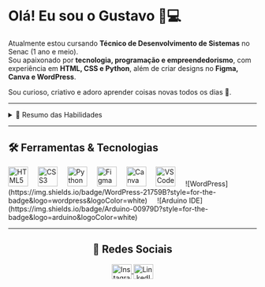 <h1 align="left">Olá! Eu sou o Gustavo 👋💻</h1>

Atualmente estou cursando **Técnico de Desenvolvimento de Sistemas** no Senac (1 ano e meio).  
Sou apaixonado por **tecnologia, programação e empreendedorismo**, com experiência em **HTML, CSS e Python**, além de criar designs no **Figma, Canva e WordPress**.  

Sou curioso, criativo e adoro aprender coisas novas todos os dias 🚀.  

---

<details>
  <summary>🌱 Resumo das Habilidades</summary>
  <hr>
  
  💻 **Programação:** habilidades em HTML, CSS e Python  
  🎨 **Design:** criação de interfaces, posts e materiais visuais atrativos no Figma e Canva  
  ⚡ **Automação & Robótica:** experiência com Arduino IDE e desenvolvimento de projetos científicos envolvendo robótica e IoT
</details>

---

<h2 align="left">🛠️ Ferramentas & Tecnologias</h2>

<div align="left">
  <img src="https://cdn.jsdelivr.net/gh/devicons/devicon/icons/html5/html5-original.svg" height="40" alt="HTML5 logo" />
  <img width="12" />
  <img src="https://cdn.jsdelivr.net/gh/devicons/devicon/icons/css3/css3-original.svg" height="40" alt="CSS3 logo" />
  <img width="12" />
  <img src="https://cdn.jsdelivr.net/gh/devicons/devicon/icons/python/python-original.svg" height="40" alt="Python logo" />
  <img width="12" />
  <img src="https://cdn.jsdelivr.net/gh/devicons/devicon/icons/figma/figma-original.svg" height="40" alt="Figma logo" />
  <img width="12" />
  <img src="https://cdn.jsdelivr.net/gh/devicons/devicon/icons/canva/canva-original.svg" height="40" alt="Canva logo" />
  <img width="12" />
  <img src="https://cdn.jsdelivr.net/gh/devicons/devicon/icons/vscode/vscode-original.svg" height="40" alt="VSCode logo" />
  <img width="12" />
  ![WordPress](https://img.shields.io/badge/WordPress-21759B?style=for-the-badge&logo=wordpress&logoColor=white)
  <img width="12" />
  ![Arduino IDE](https://img.shields.io/badge/Arduino-00979D?style=for-the-badge&logo=arduino&logoColor=white)
</div>

---

<h2 align="center">📱 Redes Sociais</h2>

<p align="center">
 <a href="https://www.instagram.com/alves.gustavosantana/" target="_blank">
    <img align="center" src="https://skillicons.dev/icons?i=instagram" alt="Instagram" height="30" width="40" />
 </a>
 <a href="https://www.linkedin.com/in/gustavo-s-4b8712216/" target="_blank">
    <img align="center" src="https://skillicons.dev/icons?i=linkedin" alt="LinkedIn" height="30" width="40" />
 </a>
</p>

